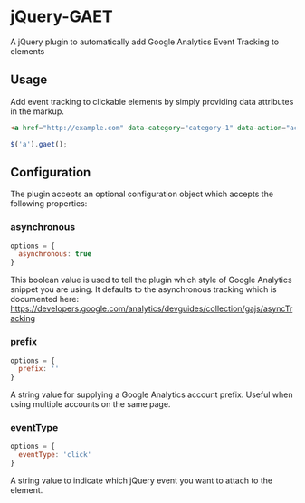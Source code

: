 # jQuery-GAET

A jQuery plugin to automatically add Google Analytics Event Tracking to elements


## Usage

Add event tracking to clickable elements by simply providing data attributes in the markup.

```html
<a href="http://example.com" data-category="category-1" data-action="action-1">Link</a>
```

```javascript
$('a').gaet();
```

## Configuration

The plugin accepts an optional configuration object which accepts the following properties:

### asynchronous
```javascript
options = {
  asynchronous: true
}
```

This boolean value is used to tell the plugin which style of Google Analytics snippet you are using. It defaults to the asynchronous tracking which is documented here: https://developers.google.com/analytics/devguides/collection/gajs/asyncTracking

### prefix
```javascript
options = {
  prefix: ''
}
```

A string value for supplying a Google Analytics account prefix. Useful when using multiple accounts on the same page.

### eventType
```javascript
options = {
  eventType: 'click'
}
```

A string value to indicate which jQuery event you want to attach to the element.

